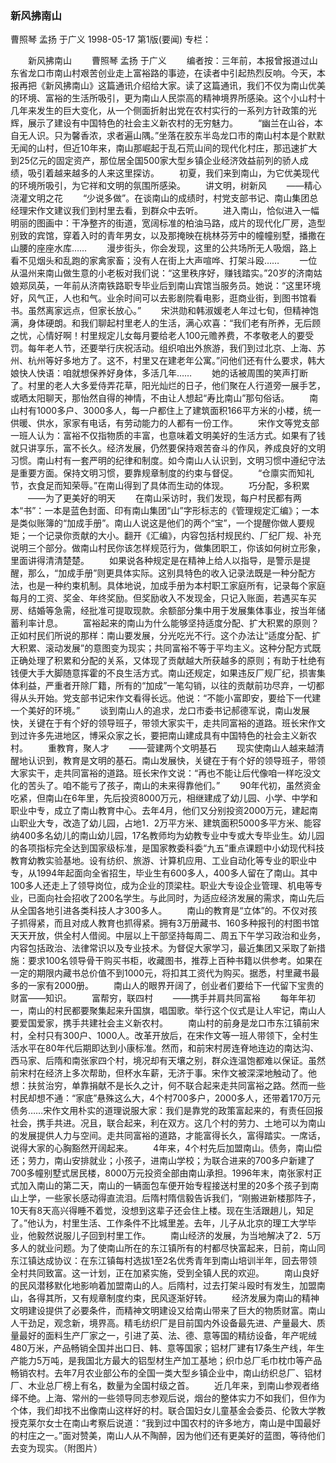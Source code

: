### 新风拂南山
曹照琴  孟扬  于广义
1998-05-17
第1版(要闻)
专栏：

　　新风拂南山
　　曹照琴  孟扬  于广义
　　编者按：三年前，本报曾报道过山东省龙口市南山村艰苦创业走上富裕路的事迹，在读者中引起热烈反响。今天，本报再把《新风拂南山》这篇通讯介绍给大家。读了这篇通讯，我们不仅为南山优美的环境、富裕的生活所吸引，更为南山人民崇高的精神境界所感染。这个小山村十几年来发生的巨大变化，从一个侧面折射出党在农村实行的一系列方针政策的光辉，展示了建设有中国特色的社会主义新农村的无穷魅力。
　　“幽兰在山谷，本自无人识。只为馨香浓，求者遍山隅。”坐落在胶东半岛龙口市的南山村本是个默默无闻的山村，但近10年来，南山那崛起于乱石荒山间的现代化村庄，那迅速扩大到25亿元的固定资产，那位居全国500家大型乡镇企业经济效益前列的骄人成绩，吸引着越来越多的人来这里探访。
　　初夏，我们来到南山，为它优美现代的环境所吸引，为它祥和文明的氛围所感染。
　　讲文明，树新风
　　——精心浇灌文明之花
　　“少说多做”。在谈南山的成绩时，村党支部书记、南山集团总经理宋作文建议我们到村里去看，到群众中去听。
　　进入南山，恰似进入一幅明丽的图画中：干净整齐的街道，宽阔标准的柏油马路，成片的现代化厂房，造型别致的宾馆，穿着入时的青年男女，以及那掩映在桃林芬芳中的幢幢别墅，播撒在山腰的座座水库……
　　漫步街头，你会发现，这里的公共场所无人吸烟，路上看不见烟头和乱跑的家禽家畜；没有人在街上大声喧哗、打架斗殴……
　　一位从温州来南山做生意的小老板对我们说：“这里秩序好，赚钱踏实。”20岁的济南姑娘郑凤英，一年前从济南铁路职专毕业后到南山宾馆当服务员。她说：“这里环境好，风气正，人也和气。业余时间可以去影剧院看电影，逛商业街，到图书馆看书。虽然离家远点，但家长放心。”
　　宋洪勋和韩淑媛老人年过七旬，但精神饱满，身体硬朗。和我们聊起村里老人的生活，满心欢喜：“我们老有所养，无后顾之忧，心情好啊！村里规定儿女每月要给老人100元赡养费，不孝敬老人的要受罚。每年老人节，还要举行庆祝活动。组织咱出外旅游，我们到过北京、上海、苏州、杭州等好多地方了。这不，村里又在建老年公寓。”问他们还有什么要求，韩大娘快人快语：咱就想保养好身体，多活几年……
　　她的话被周围的笑声打断了。村里的老人大多爱侍弄花草，阳光灿烂的日子，他们聚在人行道旁一展手艺，或晒太阳聊天，那怡然自得的神情，不由让人想起“寿比南山”那句俗话。
　　南山村有1000多户、3000多人，每一户都住上了建筑面积166平方米的小楼，统一供暖、供水，家家有电话，有劳动能力的人都有一份工作。
　　宋作文等党支部一班人认为：富裕不仅指物质的丰富，也意味着文明美好的生活方式。如果有了钱就只讲享乐，富不长久。经济发展，仍然要保持艰苦奋斗的作风，养成良好的文明习惯。南山村有一套严明的纪律和制度。如今南山人认识到，文明习惯中遵纪守法是重要方面。保持文明习惯，要靠规章制度的约束与督促。
　　“仓廪实而知礼节，衣食足而知荣辱。”在南山得到了具体而生动的体现。
　　巧分配，多积累
　　——为了更美好的明天
　　在南山采访时，我们发现，每户村民都有两本“书”：一本是蓝色封面、印有南山集团“山”字形标志的《管理规定汇编》；一本是类似账簿的“加成手册”。南山人说这是他们的两个“宝”，一个提醒你做人要规矩；一个记录你贡献的大小。翻开《汇编》，内容包括村规民约、厂纪厂规、补充说明三个部分。做南山村民你该怎样规范行为，做集团职工，你该如何树立形象，里面讲得清清楚楚。
　　如果说各种规定是在精神上给人以指导，是警示是提醒，那么，“加成手册”则更具体实际。这别具特色的收入记录法既是一种分配方法，也是一种约束机制。具体地说，加成手册为本村职工家庭所有，记录每个家庭每月的工资、奖金、年终奖励。但奖励收入不发现金，只记入账面，若遇买车买房、结婚等急需，经批准可提取现款。余额部分集中用于发展集体事业，按当年储蓄利率计息。
　　富裕起来的南山为什么能够坚持适度分配、扩大积累的原则？正如村民们所说的那样：南山要发展，分光吃光不行。这个办法让“适度分配、扩大积累、滚动发展”的意图变为现实；共同富裕不等于平均主义。这种分配方式既正确处理了积累和分配的关系，又体现了贡献越大所获越多的原则；有助于杜绝有钱便大手大脚随意挥霍的不良生活方式。南山还规定，如果违反厂规厂纪，损害集体利益，严重者开除厂籍，所有的“加成”一笔勾销，以往的贡献前功尽弃，一切都得从头开始。党支部书记宋作文看得长远。他说：“不能小富即安，要给下一代建一个美好的环境。”
　　谈到南山人的追求，龙口市委书记郝德军说，南山发展快，关键在于有个好的领导班子，带领大家实干，走共同富裕的道路。班长宋作文到过许多先进地区，博采众家之长，要把南山建成具有中国特色的社会主义新农村。
　　重教育，聚人才
　　——营建两个文明基石
　　现实使南山人越来越清醒地认识到，教育是文明的基石。南山发展快，关键在于有个好的领导班子，带领大家实干，走共同富裕的道路。班长宋作文说：“再也不能让后代像咱一样吃没文化的苦头了。咱不能亏了孩子，南山的未来得靠他们。”
　　90年代初，虽然资金吃紧，但南山在6年里，先后投资8000万元，相继建成了幼儿园、小学、中学和职业中专，成立了南山教育中心。去年4月，他们又分别投资2000万元，建起南山职业大专，改造了幼儿园，占地1．2万平方米、建筑面积5000多平方米、能容纳400多名幼儿的南山幼儿园，17名教师均为幼教专业中专或大专毕业生。幼儿园的各项指标完全达到国家级标准，是国家教委科委“九五”重点课题中小幼现代科技教育幼教实验基地。设有纺织、旅游、计算机应用、工业自动化等专业的职业中专，从1994年起面向全省招生，毕业生有600多人，400多人留在了南山。其中100多人还走上了领导岗位，成为企业的顶梁柱。职业大专设企业管理、机电等专业，已面向社会招收了200名学生。与此同时，为适应经济发展的需求，南山先后从全国各地引进各类科技人才300多人。
　　南山的教育是“立体”的。不仅对孩子抓得紧，而且对成人教育也抓得紧。拥有3万册藏书、160多种报刊的村图书馆天天开放，供全村人借阅。中层以上干部坚持每周二、周五下午学习政治和业务，内容包括政治、法律常识以及专业技术。为督促大家学习，最近集团又采取了新措施：要求100名领导骨干购买书柜，收藏图书，推荐上百种书籍以供参考。如果在一定的期限内藏书总价值不到1000元，将扣其工资代为购买。据悉，村里藏书最多的一家有2000册。
　　南山人的眼界开阔了，创业者们要给下一代留下宝贵的财富——知识。
　　富帮穷，联四村
　　——携手并肩共同富裕
　　每年年初一，南山的村民都要聚集起来升国旗，唱国歌。举行这个仪式是让人牢记，南山人要爱国爱家，携手共建社会主义新农村。
　　南山村的前身是龙口市东江镇前宋村，全村只有300户、1000人。改革开放后，在宋作文等一班人带领下，全村生活水平在80年代后期即达到小康标准。然而，和前宋村房连脊地连边的南达沟、西马家、后隋和南张家四个村，境况却有天壤之别，群众连温饱都难以保证。虽然前宋村在经济上多次帮助，但杯水车薪，无济于事。宋作文被深深地触动了。他想：扶贫治穷，单靠捐献不是长久之计，何不联合起来走共同富裕之路。然而一些村民却想不通：“家底”悬殊这么大，4个村700多户，2000多人，还带着170万元债务……宋作文用朴实的道理说服大家：我们是靠党的政策富起来的，有责任回报社会，携手共进。况且，联合起来，利在双方。这几个村的劳力、土地可以为南山的发展提供人力与空间。走共同富裕的道路，才能富得长久，富得踏实。一席话，说得大家的心胸豁然开阔起来。
　　4年来，4个村先后加盟南山。债务，南山偿还；劳力，南山安排就业；小孩子，进南山学校；为联合进来的700多户新建了700多幢别墅式居民楼，8000万元投资全部由南山承担。1996年末，南张家村正式加入南山的第二天，南山的一辆面包车便开始专程接送村里的20多个孩子到南山上学，一些家长感动得直流泪。后隋村隋信毅告诉我们，“刚搬进新楼那阵子，10天有8天高兴得睡不着觉，没想到这辈子还会住上楼。现在生活跟趟儿，知足了。”他认为，村里生活、工作条件不比城里差。去年，儿子从北京的理工大学毕业，他毅然说服儿子回到村里工作。
　　南山经济的发展，为当地解决了2．5万多人的就业问题。为了使南山所在的东江镇所有的村都尽快富起来，日前，南山同东江镇达成协议：在东江镇每村选拔1至2名优秀青年到南山培训半年，回去带领全村共同致富。这一计划，正在加紧实施，受到全镇人民的欢迎。
　　南山良好的民风潜移默化地影响着加盟南山的人。后隋村，过去打架斗殴时有发生，加盟南山，各得其所，又有规章制度约束，民风逐渐好转。
　　经济发展为南山的精神文明建设提供了必要条件，而精神文明建设又给南山带来了巨大的物质财富。南山人干劲足，观念新，境界高。精毛纺织厂是目前国内外设备最先进、产量最大、质量最好的面料生产厂家之一，引进了英、法、德、意等国的精纺设备，年产呢绒480万米，产品畅销全国并出口日、韩、意等国家；铝材厂建有17条生产线，年生产能力5万吨，是我国北方最大的铝型材生产加工基地；织巾总厂毛巾枕巾等产品畅销农村。去年7月农业部公布的全国一类大型乡镇企业中，南山纺织总厂、铝材厂、木业总厂榜上有名，数量为全国村级之首。
　　近几年来，到南山参观者络绎不绝。上海、常州的一些领导同志参观后说，烟台的整体实力不如我们，但作为个体，我们却找不出像南山这样好的村。联合国妇女儿童基金会委员、伦敦大学教授克莱尔女士在南山考察后说道：“我到过中国农村的许多地方，南山是中国最好的村庄之一。”面对赞美，南山人从不陶醉，因为他们还有更美好的蓝图，等待他们去变为现实。（附图片）
